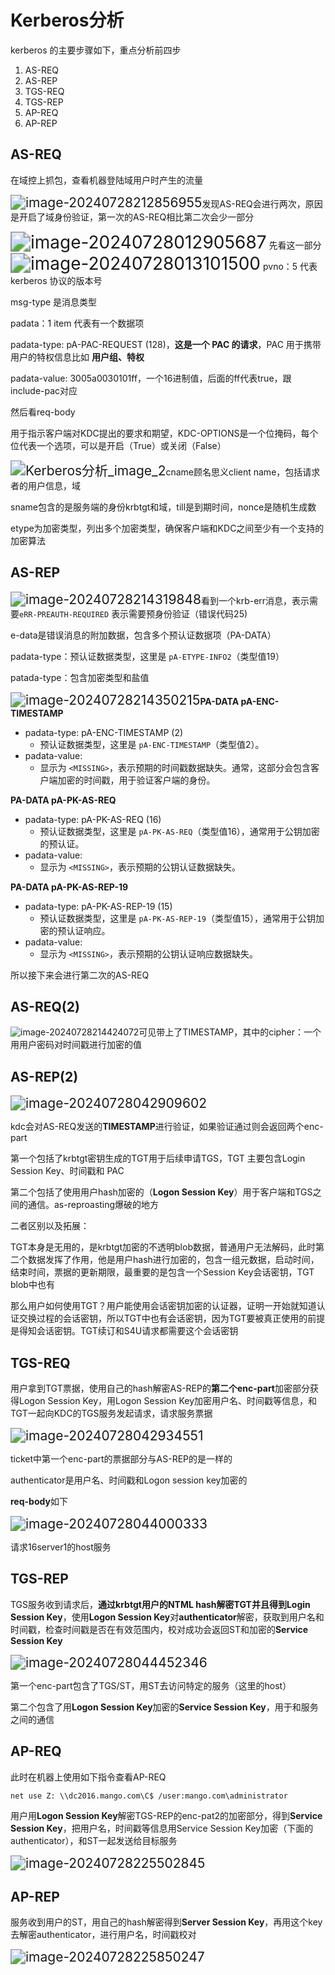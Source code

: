 # Kerberos分析


kerberos 的主要步骤如下，重点分析前四步
1. AS-REQ
2. AS-REP
3. TGS-REQ
4. TGS-REP
5. AP-REQ
6. AP-REP

##  AS-REQ

在域控上抓包，查看机器登陆域用户时产生的流量

<img src="../../../img/image-20240728212856955.png" alt="image-20240728212856955" style="zoom:150%;" />发现AS-REQ会进行两次，原因是开启了域身份验证，第一次的AS-REQ相比第二次会少一部分

<img src="../../../img/image-20240728012905687.png" alt="image-20240728012905687" style="zoom: 200%;" />
先看这一部分
<img src="../../../img/image-20240728013101500.png" alt="image-20240728013101500" style="zoom:200%;" />
pvno：5 代表 kerberos 协议的版本号

msg-type 是消息类型

padata：1 item 代表有一个数据项

padata-type: pA-PAC-REQUEST (128)，**这是一个 PAC 的请求**，PAC 用于携带用户的特权信息比如 **用户组、特权**

padata-value: 3005a0030101ff，一个16进制值，后面的ff代表true，跟include-pac对应



然后看req-body

用于指示客户端对KDC提出的要求和期望，KDC-OPTIONS是一个位掩码，每个位代表一个选项，可以是开启（True）或关闭（False）

<img src="../../../img/Kerberos%E5%88%86%E6%9E%90_image_2.png" alt="Kerberos分析_image_2" style="zoom:150%;" />cname顾名思义client name，包括请求者的用户信息，域

sname包含的是服务端的身份krbtgt和域，till是到期时间，nonce是随机生成数

etype为加密类型，列出多个加密类型，确保客户端和KDC之间至少有一个支持的加密算法

## AS-REP

<img src="../../../img/image-20240728214319848.png" alt="image-20240728214319848" style="zoom:150%;" />看到一个krb-err消息，表示需要`eRR-PREAUTH-REQUIRED` 表示需要预身份验证（错误代码25)

e-data是错误消息的附加数据，包含多个预认证数据项（PA-DATA）

padata-type：预认证数据类型，这里是 `pA-ETYPE-INFO2`（类型值19）

patada-type：包含加密类型和盐值

<img src="../../../img/image-20240728214350215.png" alt="image-20240728214350215" style="zoom:150%;" />**PA-DATA pA-ENC-TIMESTAMP**

- padata-type: pA-ENC-TIMESTAMP (2)
  - 预认证数据类型，这里是 `pA-ENC-TIMESTAMP`（类型值2）。
- padata-value: 
  - 显示为 `<MISSING>`，表示预期的时间戳数据缺失。通常，这部分会包含客户端加密的时间戳，用于验证客户端的身份。

**PA-DATA pA-PK-AS-REQ**

- padata-type: pA-PK-AS-REQ (16)
  - 预认证数据类型，这里是 `pA-PK-AS-REQ`（类型值16），通常用于公钥加密的预认证。
- padata-value:
  - 显示为 `<MISSING>`，表示预期的公钥认证数据缺失。

**PA-DATA pA-PK-AS-REP-19**

- padata-type: pA-PK-AS-REP-19 (15)
  - 预认证数据类型，这里是 `pA-PK-AS-REP-19`（类型值15），通常用于公钥加密的预认证响应。
- padata-value: 
  - 显示为 `<MISSING>`，表示预期的公钥认证响应数据缺失。

所以接下来会进行第二次的AS-REQ

## AS-REQ(2)

![image-20240728214424072](../../../img/image-20240728214424072.png)可见带上了TIMESTAMP，其中的cipher：一个用用户密码对时间戳进行加密的值

## AS-REP(2)

<img src="../../../img/image-20240728042909602.png" alt="image-20240728042909602" style="zoom:150%;" />

kdc会对AS-REQ发送的**TIMESTAMP**进行验证，如果验证通过则会返回两个enc-part

第一个包括了krbtgt密钥生成的TGT用于后续申请TGS，TGT 主要包含Login Session Key、时间戳和 PAC

第二个包括了使用用户hash加密的（**Logon Session Key**）用于客户端和TGS之间的通信。as-reproasting爆破的地方

二者区别以及拓展：

TGT本身是无用的，是krbtgt加密的不透明blob数据，普通用户无法解码，此时第二个数据发挥了作用，他是用户hash进行加密的，包含一组元数据，启动时间，结束时间，票据的更新期限，最重要的是包含一个Session Key会话密钥，TGT blob中也有

那么用户如何使用TGT？用户能使用会话密钥加密的认证器，证明一开始就知道认证交换过程的会话密钥，所以TGT中也有会话密钥，因为TGT要被真正使用的前提是得知会话密钥。TGT续订和S4U请求都需要这个会话密钥

## TGS-REQ

用户拿到TGT票据，使用自己的hash解密AS-REP的**第二个enc-part**加密部分获得Logon Session Key，用Logon Session Key加密用户名、时间戳等信息，和TGT一起向KDC的TGS服务发起请求，请求服务票据

<img src="../../../img/image-20240728042934551.png" alt="image-20240728042934551" style="zoom:150%;" />

ticket中第一个enc-part的票据部分与AS-REP的是一样的

authenticator是用户名、时间戳和Logon session key加密的

**req-body**如下

<img src="../../../img/image-20240728044000333.png" alt="image-20240728044000333" style="zoom:150%;" />

请求16server1的host服务

## TGS-REP

TGS服务收到请求后，**通过krbtgt用户的NTML hash解密TGT并且得到Login Session Key**，使用**Logon Session Key**对**authenticator**解密，获取到用户名和时间戳，检查时间戳是否在有效范围内，校对成功会返回ST和加密的**Service Session Key**

<img src="../../../img/image-20240728044452346.png" alt="image-20240728044452346" style="zoom:150%;" />

第一个enc-part包含了TGS/ST，用ST去访问特定的服务（这里的host）

第二个包含了用**Logon Session Key**加密的**Service Session Key**，用于和服务之间的通信

## AP-REQ

此时在机器上使用如下指令查看AP-REQ

`net use Z: \\dc2016.mango.com\C$ /user:mango.com\administrator`

用户用**Logon Session Key**解密TGS-REP的enc-pat2的加密部分，得到**Service Session Key**，把用户名，时间戳等信息用Service Session Key加密（下面的authenticator），和ST一起发送给目标服务

<img src="../../../img/image-20240728225502845.png" alt="image-20240728225502845" style="zoom:150%;" />

## AP-REP

服务收到用户的ST，用自己的hash解密得到**Server Session Key**，再用这个key去解密authenticator，进行用户名，时间戳校对

<img src="../../../img/image-20240728225850247.png" alt="image-20240728225850247" style="zoom:150%;" />




